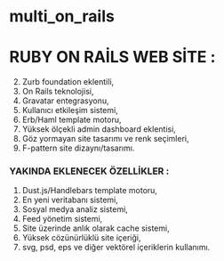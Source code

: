 # multi_on_rails
# RUBY ON RAİLS WEB SİTE :
2. Zurb foundation eklentili,
3. On Rails teknolojisi,
4. Gravatar entegrasyonu,
5. Kullanıcı etkileşim sistemi,
6. Erb/Haml template motoru,
7. Yüksek ölçekli admin dashboard eklentisi,
8. Göz yormayan site tasarımı ve renk seçimleri,
9. F-pattern site dizaynı/tasarımı.

### YAKINDA EKLENECEK ÖZELLİKLER :
1. Dust.js/Handlebars template motoru,
2. En yeni veritabanı sistemi,
3. Sosyal medya analiz sistemi,
4. Feed yönetim sistemi,
5. Site üzerinde anlık olarak cache sistemi,
6. Yüksek cözünürlüklü site içeriği,
7. svg, psd, eps ve diğer vektörel içeriklerin kullanımı.
